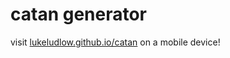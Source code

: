 # catan generator

visit [lukeludlow.github.io/catan](https://lukeludlow.github.io/catan/) on a mobile device!
